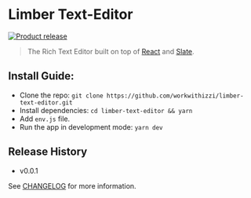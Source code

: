 # Limber Text-Editor

[![Product release](https://img.shields.io/badge/release-0.0.1-orange.svg?style=flat-square)](CHANGELOG.md)

> The Rich Text Editor built on top of [React](https://reactjs.org/) and [Slate](https://www.slatejs.org/).

## Install Guide:
- Clone the repo: `git clone https://github.com/workwithizzi/limber-text-editor.git`
- Install dependencies: `cd limber-text-editor && yarn`
- Add `env.js` file.
- Run the app in development mode: `yarn dev`

## Release History

- v0.0.1

See [CHANGELOG](CHANGELOG.md) for more information.
